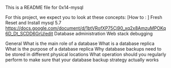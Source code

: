 This is a README file for 0x14-mysql


For this project, we expect you to look at these concepts:
[How to : ] Fresh Reset and Install mysql 5.7
https://docs.google.com/document/d/1btVRofXP75Cj90_xq2x8AmzuMPOKq6D_Dt_SCDD6GrU/edit
Database administration
Web stack debugging

General
What is the main role of a database
What is a database replica
What is the purpose of a database replica
Why database backups need to be stored in different physical locations
What operation should you regularly perform to make sure that your database backup strategy actually works
